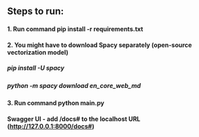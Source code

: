 ## Steps to run:
#### 1. Run command pip install -r requirements.txt
#### 2. You might have to download Spacy separately (open-source vectorization model)
#####    pip install -U spacy
#####    python -m spacy download en_core_web_md
#### 3. Run command python main.py


#### Swagger UI - add /docs# to the localhost URL (http://127.0.0.1:8000/docs#)
